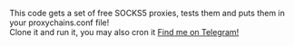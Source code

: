 This code gets a set of free SOCKS5 proxies, tests them and puts them in your proxychains.conf file! <br>
Clone it and run it, you may also cron it
<a href="https://t.me/itsthealephyouknowfromtwitter"> Find me on Telegram! </a>
